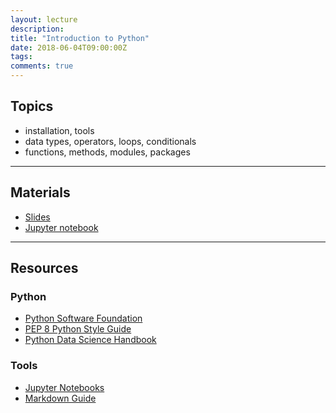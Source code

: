 ```yaml
---
layout: lecture
description:
title: "Introduction to Python"
date: 2018-06-04T09:00:00Z
tags:
comments: true
---
```


## Topics
 * installation, tools
 * data types, operators, loops, conditionals
 * functions, methods, modules, packages

-----

## Materials
 * <a target="_blank" href="{{ site.url }}/python-stats/download/lec1_intro_python.pdf">Slides</a>
* <a target="_blank" href="{{ site.url }}/python-stats/download/lec1_intro_python.ipynb">Jupyter notebook</a>

-----

## Resources

### Python
 * <a href="https://www.python.org/" target="_blank">Python Software Foundation</a>
 * <a href="http://pep8.org/" target="_blank">PEP 8 Python Style Guide</a>
 * <a href="https://jakevdp.github.io/PythonDataScienceHandbook/index.html" target="_blank">Python Data Science Handbook</a>

### Tools
 * <a href="https://jupyter.org/" target="_blank">Jupyter Notebooks</a>
 * <a href="https://www.markdownguide.org/" target="_blank">Markdown Guide</a>
